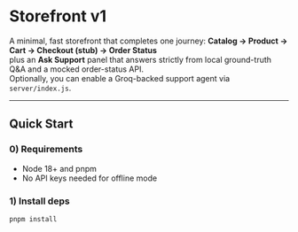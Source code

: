 # Storefront v1

A minimal, fast storefront that completes one journey:
**Catalog → Product → Cart → Checkout (stub) → Order Status**  
plus an **Ask Support** panel that answers strictly from local ground-truth Q&A and a mocked order-status API.  
Optionally, you can enable a Groq-backed support agent via `server/index.js`.

---

## Quick Start

### 0) Requirements
- Node 18+ and pnpm
- No API keys needed for offline mode

### 1) Install deps
```bash
pnpm install
